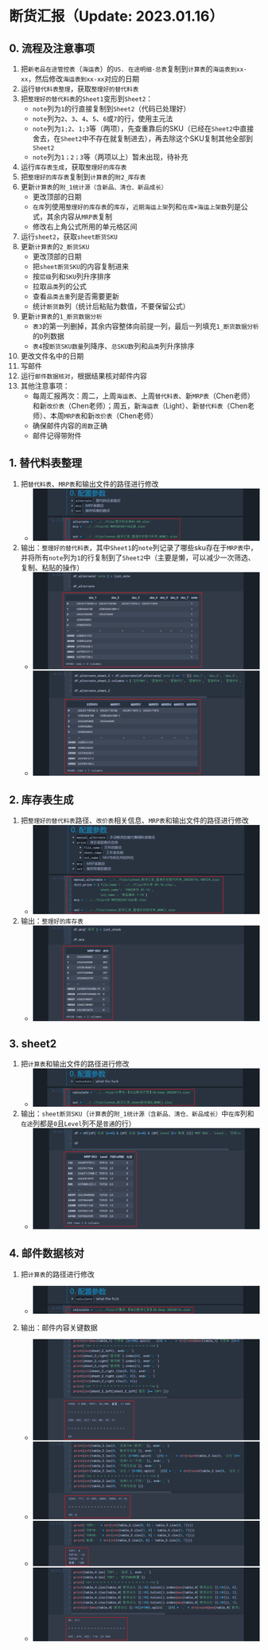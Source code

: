 # 断货汇报（Update: 2023.01.16）
## 0. 流程及注意事项
1. 把`新老品在途管控表`（`海运表`）的`US. 在途明细-总表`复制到`计算表`的`海运表到xx-xx`，然后修改`海运表到xx-xx`对应的日期
2. 运行`替代料表整理`，获取`整理好的替代料表`
3. 把`整理好的替代料表`的`Sheet1`变形到`Sheet2`：
    - `note`列为`1`的行直接复制到`Sheet2`（代码已处理好）
    - `note`列为`2`、`3`、`4`、`5`、`6`或`7`的行，使用主元法
    - `note`列为`1;2`、`1;3`等（两项），先查重靠后的SKU（已经在`Sheet2`中直接舍去，在`Sheet2`中不存在就复制进去），再去除这个SKU复制其他全部到`Sheet2`
    - `note`列为`1；2；3`等（两项以上）暂未出现，待补充
4. 运行`库存表生成`，获取`整理好的库存表`
5. 把`整理好的库存表`复制到`计算表`的`附2_库存表`
6. 更新`计算表`的`附_1统计源（含新品、清仓、新品成长）`
    - 更改顶部的日期
    - `在库`列使用`整理好的库存表`的`库存`，`近期海运上架`列和`在库+海运上架数`列是公式，其余内容从`MRP表`复制
    - 修改右上角公式所用的单元格区间
7. 运行`sheet2`，获取`sheet断货SKU`
8. 更新`计算表`的`2_断货SKU`
    - 更改顶部的日期
    - 把`sheet断货SKU`的内容复制进来
    - 按`层级`列和`SKU`列升序排序
    - 拉取`品类`列的公式
    - 查看`品类去重`列是否需要更新
    - 统计`断货数`列（统计后粘贴为数值，不要保留公式）
9. 更新`计算表`的`1_断货数据分析`
    - `表3`的第一列删掉，其余内容整体向前提一列，最后一列填充`1_断货数据分析`的`D`列数据
    - `表4`按`断货SKU数量`列降序、`总SKU数`列和`品类`列升序排序
10. 更改文件名中的日期
11. 写邮件
12. 运行`邮件数据核对`，根据结果核对邮件内容
13. 其他注意事项：
    - 每周汇报两次：周二，上周`海运表`、上周`替代料表`、新`MRP表`（Chen老师）和新`改价表`（Chen老师）；周五，新`海运表`（Light）、新`替代料表`（Chen老师）、本周`MRP表`和新`改价表`（Chen老师）
    - 确保邮件内容的`周数`正确
    - 邮件记得带附件


## 1. 替代料表整理
1. 把`替代料表`、`MRP表`和输出文件的路径进行修改
    - ![alt pic_1_1](./pic/pic_1_1.png)
2. 输出：`整理好的替代料表`，其中`Sheet1`的`note`列记录了哪些sku存在于`MRP表`中，并将所有`note`列为`1`的行复制到了`Sheet2`中（主要是懒，可以减少一次筛选、复制、粘贴的操作）
    - ![alt pic_1_2_1](./pic/pic_1_2_1.png)
    - ![alt pic_1_2_2](./pic/pic_1_2_2.png)

## 2. 库存表生成
1. 把`整理好的替代料表`路径、`改价表`相关信息、`MRP表`和输出文件的路径进行修改
    - ![alt pic_2_1](./pic/pic_2_1.png)
2. 输出：`整理好的库存表`
    - ![alt pic_2_2](./pic/pic_2_2.png)

## 3. sheet2
1. 把`计算表`和输出文件的路径进行修改
    - ![alt pic_3_1](./pic/pic_3_1.png)
2. 输出：`sheet断货SKU`（`计算表`的`附_1统计源（含新品、清仓、新品成长）`中`在库`列和`在途`列都是`0`且`Level`列不是`普通`的行）
    - ![alt pic_3_2](./pic/pic_3_2.png)

## 4. 邮件数据核对
1. 把`计算表`的路径进行修改
    - ![alt pic_4_1](./pic/pic_4_1.png)

2. 输出：邮件内容关键数据
    - ![alt pic_4_2_1](./pic/pic_4_2_1.png)
    - ![alt pic_4_2_2](./pic/pic_4_2_2.png)
    - ![alt pic_4_2_3](./pic/pic_4_2_3.png)
    - ![alt pic_4_2_4](./pic/pic_4_2_4.png)
